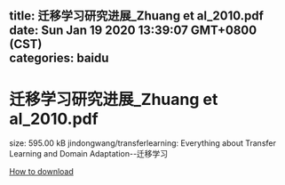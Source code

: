 
title: 迁移学习研究进展_Zhuang et al_2010.pdf
date: Sun Jan 19 2020 13:39:07 GMT+0800 (CST)    
categories: baidu
---

# 迁移学习研究进展_Zhuang et al_2010.pdf
size: 595.00 kB
 jindongwang/transferlearning: Everything about Transfer Learning and Domain Adaptation--迁移学习
 

[How to download](https://bpcam.bemobtrk.com/go/2ceec3aa-1ca2-46d6-b9ff-aaa5c184517c?jno=3001)